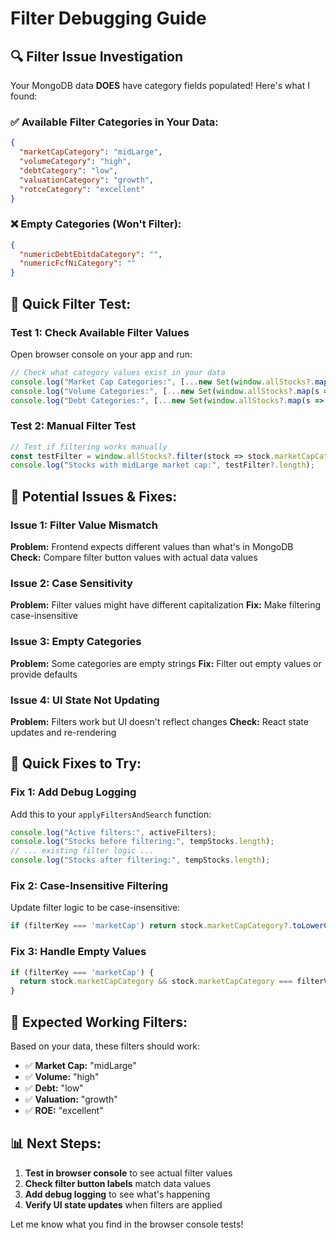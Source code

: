# Filter Debugging Guide

## 🔍 **Filter Issue Investigation**

Your MongoDB data **DOES** have category fields populated! Here's what I found:

### ✅ **Available Filter Categories in Your Data:**
```json
{
  "marketCapCategory": "midLarge",
  "volumeCategory": "high", 
  "debtCategory": "low",
  "valuationCategory": "growth",
  "rotceCategory": "excellent"
}
```

### ❌ **Empty Categories (Won't Filter):**
```json
{
  "numericDebtEbitdaCategory": "",
  "numericFcfNiCategory": ""
}
```

## 🧪 **Quick Filter Test:**

### **Test 1: Check Available Filter Values**
Open browser console on your app and run:
```javascript
// Check what category values exist in your data
console.log("Market Cap Categories:", [...new Set(window.allStocks?.map(s => s.marketCapCategory))]);
console.log("Volume Categories:", [...new Set(window.allStocks?.map(s => s.volumeCategory))]);
console.log("Debt Categories:", [...new Set(window.allStocks?.map(s => s.debtCategory))]);
```

### **Test 2: Manual Filter Test**
```javascript
// Test if filtering works manually
const testFilter = window.allStocks?.filter(stock => stock.marketCapCategory === 'midLarge');
console.log("Stocks with midLarge market cap:", testFilter?.length);
```

## 🔧 **Potential Issues & Fixes:**

### **Issue 1: Filter Value Mismatch**
**Problem:** Frontend expects different values than what's in MongoDB
**Check:** Compare filter button values with actual data values

### **Issue 2: Case Sensitivity**
**Problem:** Filter values might have different capitalization
**Fix:** Make filtering case-insensitive

### **Issue 3: Empty Categories**
**Problem:** Some categories are empty strings
**Fix:** Filter out empty values or provide defaults

### **Issue 4: UI State Not Updating**
**Problem:** Filters work but UI doesn't reflect changes
**Check:** React state updates and re-rendering

## 🚀 **Quick Fixes to Try:**

### **Fix 1: Add Debug Logging**
Add this to your `applyFiltersAndSearch` function:
```javascript
console.log("Active filters:", activeFilters);
console.log("Stocks before filtering:", tempStocks.length);
// ... existing filter logic ...
console.log("Stocks after filtering:", tempStocks.length);
```

### **Fix 2: Case-Insensitive Filtering**
Update filter logic to be case-insensitive:
```javascript
if (filterKey === 'marketCap') return stock.marketCapCategory?.toLowerCase() === filterValue?.toLowerCase();
```

### **Fix 3: Handle Empty Values**
```javascript
if (filterKey === 'marketCap') {
  return stock.marketCapCategory && stock.marketCapCategory === filterValue;
}
```

## 🎯 **Expected Working Filters:**
Based on your data, these filters should work:
- ✅ **Market Cap:** "midLarge" 
- ✅ **Volume:** "high"
- ✅ **Debt:** "low"
- ✅ **Valuation:** "growth" 
- ✅ **ROE:** "excellent"

## 📊 **Next Steps:**
1. **Test in browser console** to see actual filter values
2. **Check filter button labels** match data values
3. **Add debug logging** to see what's happening
4. **Verify UI state updates** when filters are applied

Let me know what you find in the browser console tests!

